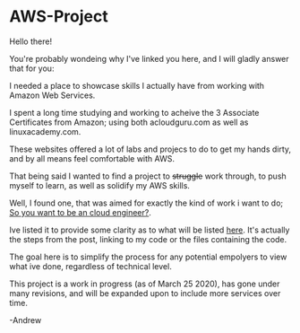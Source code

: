 # AWS-Project
Hello there!

You're probably wondeing why I've linked you here, and I will gladly answer that for you:

I needed a place to showcase skills I actually have from working with Amazon Web Services. 

I spent a long time studying and working to acheive the 3 Associate Certificates from Amazon; using both acloudguru.com as well as linuxacademy.com. 

These websites offered a lot of labs and projecs to do to get my hands dirty, and by all means feel comfortable with AWS. 

That being said I wanted to find a project to ~~struggle~~ work through, to push myself to learn, as well as solidify my AWS skills. 

Well, I found one, that was aimed for exactly the kind of work i want to do; [So you want to be an cloud engineer?](https://www.reddit.com/r/sysadmin/comments/8inzn5/so_you_want_to_learn_aws_aka_how_do_i_learn_to_be/).

Ive listed it to provide some clarity as to what will be listed [here](https://github.com/Andrews-repo/AWS-Project/blob/master/gitignore.md). It's actually the steps from the post, linking to my code or the files containing the code.

The goal here is to simplify the process for any potential empolyers to view what ive done, regardless of technical level.

This project is a work in progress (as of March 25 2020), has gone under many revisions, and will be expanded upon to include more services over time.

-Andrew

